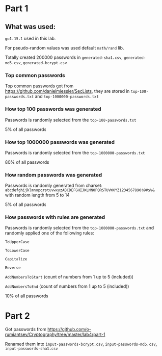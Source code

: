 # Part 1

## What was used: 

`go1.15.1` used in this lab. 

For pseudo-random values was used default `math/rand` lib.

Totally created 200000 passwords in `generated-sha1.csv`, `generated-md5.csv`, `generated-bcrypt.csv`

### Top common passwords

Top common passwords got from https://github.com/danielmiessler/SecLists, they are stored in 
`top-100-passwords.txt` and `top-1000000-passwords.txt`

### How top 100 passwords was generated

Passwords is randomly selected from the `top-100-passwords.txt`

5% of all passwords 

### How top 1000000 passwords was generated

Passwords is randomly selected from the `top-1000000-passwords.txt`

80% of all passwords

### How random passwords was generated

Passwords is randomly generated from charset: `abcdefghijklmnopqrstuvwxyzABCDEFGHIJKLMNOPQRSTUVWXYZ1234567890!@#$%&`
with random length from 5 to 14

5% of all passwords

### How passwords with rules are generated

Passwords is randomly selected from the `top-1000000-passwords.txt`
and randomly applied one of the following rules:

`ToUpperCase`

`ToLowerCase`

`Capitalize`

`Reverse`

`AddNumbersToStart` (count of numbers from 1 up to 5 (included))

`AddNumbersToEnd` (count of numbers from 1 up to 5 (included))

10% of all passwords

# Part 2

Got passwords from https://github.com/o-rumiantsev/Cryptography/tree/master/lab4/part-1

Renamed them into `input-passwords-bcrypt.csv`, `input-passwords-md5.csv`, `input-passwords-sha1.csv`
